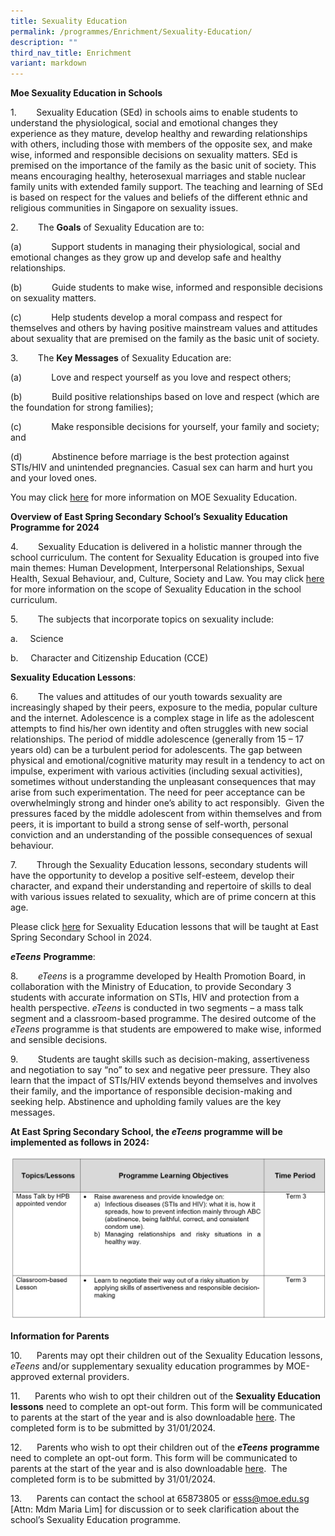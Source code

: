 ```yaml
---
title: Sexuality Education
permalink: /programmes/Enrichment/Sexuality-Education/
description: ""
third_nav_title: Enrichment
variant: markdown
---
```


**Moe Sexuality Education in Schools**

1.        Sexuality Education (SEd) in schools aims to enable students to understand the physiological, social and emotional changes they experience as they mature, develop healthy and rewarding relationships with others, including those with members of the opposite sex, and make wise, informed and responsible decisions on sexuality matters. SEd is premised on the importance of the family as the basic unit of society. This means encouraging healthy, heterosexual marriages and stable nuclear family units with extended family support. The teaching and learning of SEd is based on respect for the values and beliefs of the different ethnic and religious communities in Singapore on sexuality issues.


2.        The **Goals** of Sexuality Education are to:

(a)            Support students in managing their physiological, social and emotional changes as they grow up and develop safe and healthy relationships.

(b)            Guide students to make wise, informed and responsible decisions on sexuality matters.

(c)            Help students develop a moral compass and respect for themselves and others by having positive mainstream values and attitudes about sexuality that are premised on the family as the basic unit of society.

3.        The **Key Messages** of Sexuality Education are:

(a)            Love and respect yourself as you love and respect others;

(b)            Build positive relationships based on love and respect (which are the foundation for strong families);

(c)            Make responsible decisions for yourself, your family and society; and

(d)            Abstinence before marriage is the best protection against STIs/HIV and unintended pregnancies. Casual sex can harm and hurt you and your loved ones.

You may click [here](https://go.gov.sg/moe-sexuality-education) for more information on MOE Sexuality Education.

**Overview of East Spring Secondary** **School’s** **Sexuality Education Programme for 2024**

4.        Sexuality Education is delivered in a holistic manner through the school curriculum. The content for Sexuality Education is grouped into five main themes: Human Development, Interpersonal Relationships, Sexual Health, Sexual Behaviour, and, Culture, Society and Law. You may click [here](https://go.gov.sg/moe-sexuality-education-scope) for more information on the scope of Sexuality Education in the school curriculum.

5.        The subjects that incorporate topics on sexuality include:

a.     Science

b.     Character and Citizenship Education (CCE)

**Sexuality Education Lessons**:

6.        The values and attitudes of our youth towards sexuality are increasingly shaped by their peers, exposure to the media, popular culture and the internet. Adolescence is a complex stage in life as the adolescent attempts to find his/her own identity and often struggles with new social relationships. The period of middle adolescence (generally from 15 – 17 years old) can be a turbulent period for adolescents. The gap between physical and emotional/cognitive maturity may result in a tendency to act on impulse, experiment with various activities (including sexual activities), sometimes without understanding the unpleasant consequences that may arise from such experimentation. The need for peer acceptance can be overwhelmingly strong and hinder one’s ability to act responsibly.  Given the pressures faced by the middle adolescent from within themselves and from peers, it is important to build a strong sense of self-worth, personal conviction and an understanding of the possible consequences of sexual behaviour.

7.        Through the Sexuality Education lessons, secondary students will have the opportunity to develop a positive self-esteem, develop their character, and expand their understanding and repertoire of skills to deal with various issues related to sexuality, which are of prime concern at this age.

Please click [here](/files/2024/2024_SeD_Curriculum.pdf) for Sexuality Education lessons that will be taught at East Spring Secondary School in 2024.

**_eTeens_** **Programme**:

8.        _eTeens_ is a programme developed by Health Promotion Board, in collaboration with the Ministry of Education, to provide Secondary 3 students with accurate information on STIs, HIV and protection from a health perspective. _eTeens_ is conducted in two segments – a mass talk segment and a classroom-based programme. The desired outcome of the _eTeens_ programme is that students are empowered to make wise, informed and sensible decisions.

9.        Students are taught skills such as decision-making, assertiveness and negotiation to say “no” to sex and negative peer pressure. They also learn that the impact of STIs/HIV extends beyond themselves and involves their family, and the importance of responsible decision-making and seeking help. Abstinence and upholding family values are the key messages.

**At East Spring Secondary School, the _eTeens_ programme will be implemented as follows in 2024:**

![](/images/2024/eTeens_programmes_table_v1.jpg)

**Information for Parents**

10.      Parents may opt their children out of the Sexuality Education lessons, _eTeens_ and/or supplementary sexuality education programmes by MOE-approved external providers.

11.      Parents who wish to opt their children out of the **Sexuality Education lessons** need to complete an opt-out form. This form will be communicated to parents at the start of the year and is also downloadable [here](/files/2024/Annex_A___SeD_Opt_Out_Form.pdf). The completed form is to be submitted by 31/01/2024.

12.      Parents who wish to opt their children out of the **_eTeens_** **programme** need to complete an opt-out form. This form will be communicated to parents at the start of the year and is also downloadable [here](/files/2024/Annex_B___E_teens_opt_out_form.pdf).  The completed form is to be submitted by 31/01/2024.

13.      Parents can contact the school at 65873805 or [esss@moe.edu.sg](mailto:esss@moe.edu.sg) \[Attn: Mdm Maria Lim\] for discussion or to seek clarification about the school’s Sexuality Education programme.